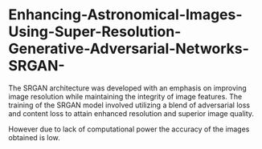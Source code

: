 # Enhancing-Astronomical-Images-Using-Super-Resolution-Generative-Adversarial-Networks-SRGAN-

The SRGAN architecture was developed with an emphasis on improving image resolution while maintaining the integrity of image features. The training of the SRGAN model involved utilizing a blend of adversarial loss and content loss to attain enhanced resolution and superior image quality. 

However due to lack of computational power the accuracy of the images obtained is low. 
